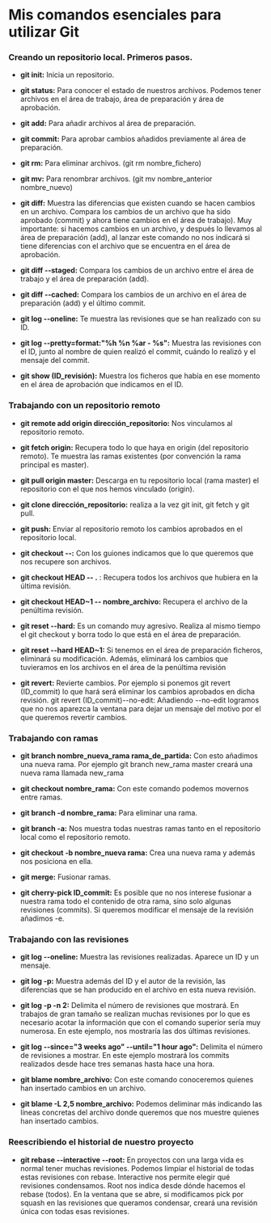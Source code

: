 # Mis comandos esenciales para utilizar Git

### Creando un repositorio local. Primeros pasos.

* **git init:** Inicia un repositorio.

* **git status:** Para conocer el estado de nuestros archivos. Podemos tener archivos en el área de trabajo, área de preparación y área de aprobación.

* **git add:** Para añadir archivos al área de preparación.

* **git commit:** Para aprobar cambios añadidos previamente al área de preparación.

* **git rm:** Para eliminar archivos. (git rm nombre_fichero)

* **git mv:** Para renombrar archivos. (git mv nombre_anterior nombre_nuevo)

* **git diff:** Muestra las diferencias que existen cuando se hacen cambios en un archivo. Compara los cambios de un archivo que ha sido aprobado (commit) y ahora tiene cambios en el área de trabajo). 
Muy importante: si hacemos cambios en un archivo, y después lo llevamos al área de preparación (add), al lanzar este comando no nos indicará si tiene diferencias con el archivo que se encuentra en el área de aprobación.

* **git diff --staged:** Compara los cambios de un archivo entre el área de trabajo y el área de preparación (add).

* **git diff --cached:** Compara los cambios de un archivo en el área de preparación (add) y el último commit.

* **git log --oneline:** Te muestra las revisiones que se han realizado con su ID.

* **git log --pretty=format:"%h %n %ar - %s":** Muestra las revisiones con el ID, junto al nombre de quien realizó el commit, cuándo lo realizó y el mensaje del commit.

* **git show (ID_revisión):** Muestra los ficheros que había en ese momento en el área de aprobación que indicamos en el ID.


### Trabajando con un repositorio remoto

* **git remote add origin dirección_repositorio:** Nos vinculamos al repositorio remoto.

* **git fetch origin:** Recupera todo lo que haya en origin (del repositorio remoto). Te muestra las ramas existentes (por convención la rama principal es master).

* **git pull origin master:** Descarga en tu repositorio local (rama master) el repositorio con el que nos hemos vinculado (origin).

* **git clone dirección_repositorio:** realiza a la vez git init, git fetch y git pull.

* **git push:** Enviar al repositorio remoto los cambios aprobados en el repositorio local.

* **git checkout --:** Con los guiones indicamos que lo que queremos que nos recupere son archivos.
* **git checkout HEAD -- .** : Recupera todos los archivos que hubiera en la última revisión.
* **git checkout HEAD~1 -- nombre_archivo:** Recupera el archivo de la penúltima revisión.

* **git reset --hard:** Es un comando muy agresivo. Realiza al mismo tiempo el git checkout y borra todo lo que está en el área de preparación.
* **git reset --hard HEAD~1:** Si tenemos en el área de preparación ficheros, eliminará su modificación. Además, eliminará los cambios que tuvieramos en los archivos en el área de la penúltima revisión

* **git revert:** Revierte cambios. Por ejemplo si ponemos git revert (ID_commit) lo que hará será eliminar los cambios aprobados en dicha revisión.
git revert (ID_commit)--no-edit: Añadiendo --no-edit logramos que no nos aparezca la ventana para dejar un mensaje del motivo por el que queremos revertir cambios.



### Trabajando con ramas

* **git branch nombre_nueva_rama rama_de_partida:** Con esto añadimos una nueva rama. Por ejemplo git branch new_rama master creará una nueva rama llamada new_rama

* **git checkout nombre_rama:** Con este comando podemos movernos entre ramas.

* **git branch -d nombre_rama:** Para eliminar una rama.

* **git branch -a:** Nos muestra todas nuestras ramas tanto en el repositorio local como el repositorio remoto.

* **git checkout -b nombre_nueva rama:** Crea una nueva rama y además nos posiciona en ella.

* **git merge:** Fusionar ramas.

* **git cherry-pick ID_commit:** Es posible que no nos interese fusionar a nuestra rama todo el contenido de otra rama, sino solo algunas revisiones (commits). Si queremos modificar el mensaje de la revisión añadimos -e.


### Trabajando con las revisiones

* **git log --oneline:** Muestra las revisiones realizadas. Aparece un ID y un mensaje.

* **git log -p:** Muestra además del ID y el autor de la revisión, las diferencias que se han producido en el archivo en esta nueva revisión.

* **git log -p -n 2:** Delimita el número de revisiones que mostrará. En trabajos de gran tamaño se realizan muchas revisiones por lo que es necesario acotar la información que con el comando superior sería muy numerosa. En este ejemplo, nos mostraría las dos últimas revisiones.

* **git log --since="3 weeks ago" --until="1 hour ago":** Delimita el número de revisiones a mostrar. En este ejemplo mostrará los commits realizados desde hace tres semanas hasta hace una hora.

* **git blame nombre_archivo:** Con este comando conoceremos quienes han insertado cambios en un archivo.

* **git blame -L 2,5 nombre_archivo:** Podemos deliminar más indicando las líneas concretas del archivo donde queremos que nos muestre quienes han insertado cambios.



### Reescribiendo el historial de nuestro proyecto

* **git rebase --interactive --root:** En proyectos con una larga vida es normal tener muchas revisiones. Podemos limpiar el historial de todas estas revisiones con rebase.
Interactive nos permite elegir qué revisiones condensamos.
Root nos indica desde dónde hacemos el rebase (todos).
En la ventana que se abre, si modificamos pick por squash en las revisiones que queramos condensar, creará una revisión única con todas esas revisiones.

